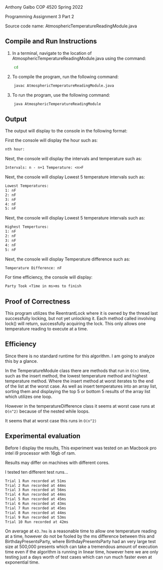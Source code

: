 Anthony Galbo
COP 4520 Spring 2022

Programming Assignment 3 Part 2

Source code name: AtmosphericTemperatureReadingModule.java

## Compile and Run Instructions

1. In a terminal, navigate to the location of AtmosphericTemperatureReadingModule.java using the command:
```bash
    cd
```
2. To compile the program, run the following command:
```bash
    javac AtmosphericTemperatureReadingModule.java
```
3. To run the program, use the following command:
```bash
    java AtmosphericTemperatureReadingModule
```

## Output

The output will display to the console in the following format:

First the console will display the hour such as:
```txt
nth hour:
```

Next, the console will display the intervals and temperature such as:
```txt
Intervals: n - n+1 Temperature: <n>F
```

Next, the console will display Lowest 5 temperature intervals such as:
```txt
Lowest Temperatures:
1: nF
2: nF
3: nF
4: nF
5: nF
```

Next, the console will display Lowest 5 temperature intervals such as:
```txt
Highest Tempertures:
1: nF
2: nF
3: nF
4: nF
5: nF
```

Next, the console will display Temperature difference such as:
```txt
Temperature Difference: nF
```

For time efficiency, the console will display:
```txt
Party Took <Time in ms>ms to finish
```

## Proof of Correctness
This program utilizes the ReentrantLock where it is owned by the thread last successfully locking, but not yet unlocking it. Each method called involving lock() will return, successfully acquiring the lock. This only allows one temperature reading to execute at a time.

## Efficiency

Since there is no standard runtime for this algorithm. I am going to analyze this by a glance.

In the TemperatureModule class there are methods that run in ```O(n)``` time, such as the insert method, the lowest temperature method and highest temperature method. Where the insert method at worst iterates to the end of the list at the worst case. As well as insert temperatures into an array list, sorting them and displaying the top 5 or bottom 5 results of the array list which utilizes one loop.

However in the temperatureDifference class it seems at worst case runs at ```O(n^2)``` because of the nested while loops.

It seems that at worst case this runs in ```O(n^2)```

## Experimental evaluation

Before I display the results, This experiment was tested on an Macbook pro intel i9 processor with 16gb of ram.

Results may differ on machines with different cores.

I tested ten different test runs...

```txt
Trial 1 Run recorded at 51ms
Trial 2 Run recorded at 44ms
Trial 3 Run recorded at 56ms
Trial 4 Run recorded at 44ms
Trial 5 Run recorded at 45ms
Trial 6 Run recorded at 43ms
Trial 7 Run recorded at 45ms
Trial 8 Run recorded at 44ms
Trial 9 Run recorded at 53ms
Trial 10 Run recorded at 42ms
```

On average at ```43.7ms``` is a reasonable time to allow one temperature reading at a time, however do not be fooled by the ms difference between this and BirthdayPresentsParty, where BirthdayPresentsParty had an very large test size at 500,000 presents which can take a tremendous amount of execution time even if the algorithm is running in linear time, however here we are only testing just a days worth of test cases which can run much faster even at exponential time.
